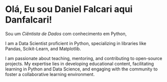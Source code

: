 # Olá, Eu sou Daniel Falcari aqui Danfalcari! 

Sou um *Ciêntista de Dados* com conhecimento em Python, 

I am a Data Scientist proficient in Python, specializing in libraries like Pandas, Scikit-Learn, and Matplotlib.

I am passionate about teaching, mentoring, and contributing to open-source projects. My expertise lies in developing educational content, facilitating learning in Python and Data Science, and engaging with the community to foster a collaborative learning environment.



<!-- Criando botões para direcionar com hiperlink
<div style="display: inline-block"> 
  <a href="https://www.linkedin.com/in/flsbustamante" target="_blank"><img src="https://img.shields.io/badge/-LinkedIn-%230077B5?style=for-the-badge&logo=linkedin&logoColor=white" target="_blank"></a> 
  <a href="https://franciscobustamante.com.br" target="_blank"><img src="https://img.shields.io/badge/portfolio-00A98F?style=for-the-badge&logo=About.me&logoColor=white" target="_blank"></a> 
  <a href = "mailto:flsbustamante[at]gmail.com"><img src="https://img.shields.io/badge/Gmail-D14836?style=for-the-badge&logo=gmail&logoColor=white" target="_blank"></a>
</div>
--->

